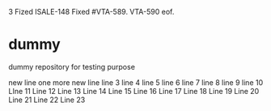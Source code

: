 3
Fized ISALE-148 Fixed #VTA-589.
VTA-590 eof.


dummy
=====

dummy repository for testing purpose

new line
one more new line 
line 3
line 4
line 5
line 6
line 7
line 8
line 9
line 10
LIne 11
Line 12
Line 13
Line 14
Line 15
Line 16
Line 17
Line 18
Line 19
Line 20
Line 21
Line 22
Line 23